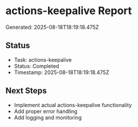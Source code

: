 # actions-keepalive Report

Generated: 2025-08-18T18:19:18.475Z

## Status
- Task: actions-keepalive
- Status: Completed
- Timestamp: 2025-08-18T18:19:18.475Z

## Next Steps
- Implement actual actions-keepalive functionality
- Add proper error handling
- Add logging and monitoring
